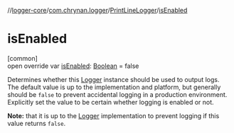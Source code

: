 //[logger-core](../../../index.md)/[com.chrynan.logger](../index.md)/[PrintLineLogger](index.md)/[isEnabled](is-enabled.md)

# isEnabled

[common]\
open override var [isEnabled](is-enabled.md): [Boolean](https://kotlinlang.org/api/latest/jvm/stdlib/kotlin/-boolean/index.html) = false

Determines whether this [Logger](../-logger/index.md) instance should be used to output logs. The default value is up to the implementation and platform, but generally should be `false` to prevent accidental logging in a production environment. Explicitly set the value to be certain whether logging is enabled or not.

**Note:** that it is up to the [Logger](../-logger/index.md) implementation to prevent logging if this value returns `false`.
